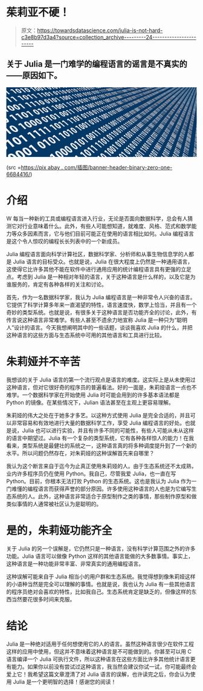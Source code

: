 # 茱莉亚不硬！

> 原文：<https://towardsdatascience.com/julia-is-not-hard-c3e8b97d3a4?source=collection_archive---------24----------------------->

## 关于 Julia 是一门难学的编程语言的谣言是不真实的——原因如下。

![](img/020f9a149809c8e72d87c837a11fefaa.png)

(src =[https://pix abay . com/插图/banner-header-binary-zero-one-6684416/](https://pixabay.com/illustrations/banner-header-binary-zero-one-6684416/))

# 介绍

W 每当一种新的工具或编程语言进入行业，无论是否面向数据科学，总会有人猜测它对行业意味着什么。此外，有些人可能想知道，就难度、风格、范式和数学能力等众多因素而言，它与他们目前可能正在使用的语言相比如何。Julia 编程语言是这个令人惊叹的编程长长列表中的一个新成员。

Julia 编程语言面向科学计算社区，数据科学家、分析师和从事生物信息学的人都是 Julia 语言的目标受众。也就是说，Julia 在很大程度上仍然是一种通用语言，这使得它比许多其他不能在软件中进行通用应用的统计编程语言具有更强的立足点。考虑到 Julia 是一种相对年轻的语言，关于这种语言是什么样的，以及它是为谁服务的，肯定有各种各样的关注和讨论。

首先，作为一名数据科学家，我认为 Julia 编程语言是一种非常令人兴奋的语言。它提供了科学计算多年来一直渴望的特性，语言速度快，数学上恰当，并且有一个奇妙的类型系统。也就是说，有很多关于这种语言是否功能齐全的讨论，此外，有传言说这种语言非常难学。有些人甚至不遗余力地宣称 Julia 是一种只为“聪明人”设计的语言。今天我想阐明其中的一些话题，谈谈我喜欢 Julia 的什么，并把这种语言的这些方面与生态系统中可用的其他语言和工具进行比较。

# 朱莉娅并不辛苦

我想谈的关于 Julia 语言的第一个流行观点是语言的难度。这实际上是从未使用过这种语言，但对它很好奇的程序员的普遍看法。好的一面是，朱莉娅语言一点也不难学。一个数据科学家在开始使用 Julia 时可能会用到的许多基本语法都是 Python 的镜像。在某些情况下，Julian 语法甚至在主观上更容易理解。

朱莉娅的伟大之处在于她多才多艺。以这种方式使用 Julia 是完全合适的，并且可以非常容易和有效地进行大量的数据科学工作，享受 Julia 编程语言的好处。也就是说，Julia 也可以进行实验，并且有许多不同的可能性，有些人可能从未从这样的语言中期望过。Julia 有一个复杂的类型系统，它有各种各样惊人的能力！在我看来，类型系统是最健壮的系统之一，这种语言真的将多种调度提升到了一个新的水平。所以问题仍然存在，对朱莉娅的这种误解首先来自哪里？

我认为这个断言来自于迄今为止真正使用朱莉娅的人。由于生态系统还不太成熟，业内许多程序员仍在使用 Python。我自己，尽管我爱 Julia，也一直在写 Python。目前，你根本无法打败 Python 的生态系统。这也是我认为 Julia 作为一门难懂的编程语言而获得声誉的部分原因。许多使用这种语言的人也是为它编写生态系统的人。此外，这种语言非常适合于原型制作之类的事情，那些制作原型和做类似事情的人通常被社区认为是聪明的。

# 是的，朱莉娅功能齐全

关于 Julia 的另一个误解是，它仍然只是一种语言，没有科学计算范围之外的许多功能。Julia 语言可以做像 Python 这样的其他语言能做的大多数事情。事实上，这种语言是一种功能非常丰富、非常真实的通用编程语言。

这种误解可能来自于 Julia 相当小的用户群和生态系统。我觉得想到像朱莉娅这样的小语种当然是完全可以理解的事情。也就是说，我也认为 Julia 有一些其他语言的程序员绝对会喜欢的特性，比如我自己。生态系统肯定是缺乏的，但像这样的东西当然要花很多时间来克服。

# 结论

Julia 是一种绝对适用于任何想使用它的人的语言。虽然这种语言很少在软件工程这样的应用中使用，但这并不意味着这种语言是不可能做到的。你甚至可以用 C 语言编译一个 Julia 可执行文件，所以这种语言在这些方面比许多其他统计语言更有能力。如果你以前没有尝试过这种语言，我当然会建议你试一试，你可能最终会爱上它！我希望这篇文章澄清了对 Julia 语言的误解，也许读完之后，你会认为使用 Julia 是一个更明智的选择！感谢您的阅读！